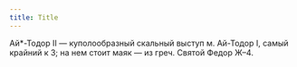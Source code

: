 ```yaml
---
title: Title
---
```


Ай*-Тодор II — куполообразный скальный выступ м. Ай-Тодор I, самый крайний к З;
на нем стоит маяк — из греч. Святой Федор Ж–4.
